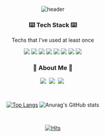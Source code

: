 <div align="center">
  
![header](https://capsule-render.vercel.app/api?type=waving&color=auto&height=300&section=header&text=MinuLee%20&fontSize=90&textBg=true)

<h3 align="center"> ⌨️ Tech Stack ⌨️ </h3>
<p align="center"> Techs that I've used at least once </p>

<p align="center">
<img src="https://img.shields.io/badge/Javascript-F7DF1E?style=for-the-badge&logo=Javascript&logoColor=white"/> <img src="https://img.shields.io/badge/React.js-3178C6?style=for-the-badge&logo=React&logoColor=white"/> <img src="https://img.shields.io/badge/TypeScript.js-61DAFB?style=for-the-badge&logo=TypeScript&logoColor=white"/> <img src="https://img.shields.io/badge/Node.js-339933?style=for-the-badge&logo=React&logoColor=white"/> <img src="https://img.shields.io/badge/React-Native-61DAFB?style=for-the-badge&logo=React&logoColor=white"/> <img src="https://img.shields.io/badge/Python-3776AB?style=for-the-badge&logo=Python&logoColor=white"/> <img src="https://img.shields.io/badge/MySQL-4479A1?style=for-the-badge&logo=Python&logoColor=white"/> <img src="https://img.shields.io/badge/AWS-232F3E?style=for-the-badge&logo=Python&logoColor=white"/>  
</p>  
  
<h3 align="center"> 🎳 About Me 🎳 </h3>
<p align="center">
  <a href="https://www.notion.so/CV-481f3376a2ba42c689210f9ffbc8d65f"><img src="https://img.shields.io/badge/Notion-000000?style=flat&logo=Notion&logoColor=white&link=https://www.notion.so/CV-481f3376a2ba42c689210f9ffbc8d65f"/></a>&nbsp
  <a href="https://www.instagram.com/96minu/"><img src="https://img.shields.io/badge/Instagram-E4405F?style=flat&logo=Instagram&logoColor=white&link=https://www.instagram.com/96minu/"/></a>&nbsp
  <a href="mailto:wlwhsxz@gmail.com"><img src="https://img.shields.io/badge/Gmail-d14836?style=flat-square&logo=Gmail&logoColor=white&link=wlwhsxz@gmail.com"/></a>&nbsp
</p>
  
<br>
  
[![Top Langs](https://github-readme-stats.vercel.app/api/top-langs/?username=wlwhsxz&layout=compact)](https://github.com/wlwhsxz/github-readme-stats)
![Anurag's GitHub stats](https://github-readme-stats.vercel.app/api?username=wlwhsxz&show_icons=true&theme=radical)
  
<br>
  
[![Hits](https://hits.seeyoufarm.com/api/count/incr/badge.svg?url=https%3A%2F%2Fgithub.com%2Fwlwhsxz%2Fwlwhsxz%2Fblob%2Fmain%2FREADME.md&count_bg=%23A8CCFA&title_bg=%23CBE8FF&icon=&icon_color=%23E7E7E7&title=hits&edge_flat=false)](https://hits.seeyoufarm.com)
  
</div>
